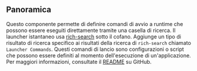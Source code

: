 ## Panoramica
Questo componente permette di definire comandi di avvio a runtime che possono essere eseguiti direttamente tramite una casella di ricerca.
Il launcher istantaneo usa [rich-search](https://github.com/cuba-platform/rich-search-addon) sotto il cofano. Aggiunge un tipo di risultato di ricerca specifico ai risultati della ricerca di `rich-search` chiamato `Launcher Commands`. Questi comandi di lancio sono configurazioni o script che possono essere definiti al momento dell'esecuzione di un'applicazione.
Per maggiori informazioni, consultate il [README](https://github.com/mariodavid/cuba-component-instant-launcher/blob/master/README.md) su GitHub.